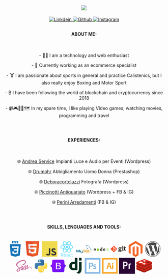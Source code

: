 <div id="header" align="center">
  <div id="logo">  
    <a href="">
      <img src="https://github.com/DavideCapuozzo/DavideCapuozzo/assets/141404327/33fbd633-6ef7-4a66-a493-5355015ad694" width="80"/>
    </a>
  </div>
  <br>
  <div>
    <a href="https://www.linkedin.com/in/davide-capuozzo-55a734262/">
      <img alt="Linkdein" width="100px" src="https://img.shields.io/badge/Linkedin-0A66C2?style=for-the-badge&logo=Linkedin&logoColor=white" />
    </a>
    <a href="https://github.com/DavideCapuozzo">
      <img alt="Github" width="100px" src="https://img.shields.io/badge/Github-181717?style=for-the-badge&logo=Github&logoColor=white" />
    </a>
    <a href="https://www.instagram.com/capuozzo_davide/">
      <img alt="Instagram" width="100px" src="https://img.shields.io/badge/Instagram-E4405F?style=for-the-badge&logo=instagram&logoColor=white" />
    </a>
  </div>
  <h2 dir="auto"></h2>
  <p align="center"><h4 align="center"><b>ABOUT ME:</b></h4></p>
  <br>
  <div>
    <p>- 🧑‍💻 I am a technology and web enthusiast</p>
    <p>- 💼 Currently working as an ecommerce specialist</p>
    <p>- 🏋️ I am passionate about sports in general and practice Calistenics, but I also really enjoy Boxing and Motor Sport</p>
    <p>-  ₿ I have been following the world of blockchain and cryptocurrency since 2018</p>
    <p>- 📹🎮🧑‍💻🗺️ In my spare time, I like playing Video games, watching movies, programming and travel</p>
  </div>
  <br>
  
  <h2 dir="auto"></h2>
  <p align="center"><h4 align="center"><b>EXPERIENCES:</b></h4></p>
  <br>
  <div align="center">
    <p>🌐 <a href="https://www.andrea-service.com/">Andrea Service</a> Impianti Luce e Audio per Eventi (Wordpress)</p>
    <p>🌐 <a href="https://drumohr.com/it/">Drumohr</a> Abbigliamento Uomo Donna (Prestashop)</p>
    <p>🌐 <a href="https://www.deborahcortelazzi.com/">Deboracortelazzi</a> Fotografa (Wordpress)</p>
    <p>🌐 <a href="https://www.instagram.com/piccinotti_antiquariato/">Piccinotti Antiquariato</a> (Wordpress + FB & IG)</p>
    <p>🌐 <a href="https://www.instagram.com/perini_arredamenti/">Perini Arredamenti</a> (FB & IG)</p>
  </div> 
  <br>
  
  <h2 dir="auto"></h2>
  <p align="center"><h4 align="center"><b>SKILLS, LENGUAGES AND TOOLS:</b></h4></p>
  <br>
  <div align="center">
    <img src="https://github.com/devicons/devicon/blob/master/icons/css3/css3-plain-wordmark.svg"  title="CSS3" alt="CSS" width="50" height="50"/>
    <img src="https://github.com/devicons/devicon/blob/master/icons/html5/html5-original.svg" title="HTML5" alt="HTML" width="50" height="50"/>
    <img src="https://github.com/devicons/devicon/blob/master/icons/javascript/javascript-original.svg" title="JavaScript" alt="JavaScript" width="50" height="50"/>
    <img src="https://github.com/devicons/devicon/blob/master/icons/react/react-original-wordmark.svg" title="React" alt="React" width="50" height="50"/>
    <img src="https://github.com/devicons/devicon/blob/master/icons/mysql/mysql-original-wordmark.svg" title="MySQL"  alt="MySQL" width="50" height="50"/>
    <img src="https://github.com/devicons/devicon/blob/master/icons/nodejs/nodejs-original-wordmark.svg" title="NodeJS" alt="NodeJS" width="50" height="50"/>
    <img src="https://github.com/devicons/devicon/blob/master/icons/git/git-original-wordmark.svg" title="Git" **alt="Git" width="50" height="50"/>
    <img src="https://github.com/devicons/devicon/blob/master/icons/magento/magento-original.svg" title="Magento" **alt="Magento" width="50" height="50"/>
    <img src="https://github.com/devicons/devicon/blob/master/icons/wordpress/wordpress-plain.svg" title="Wordpress" **alt="Wordpress" width="50" height="50"/>
    <img src="https://github.com/devicons/devicon/blob/master/icons/sass/sass-original.svg" title="Sass" **alt="Sass" width="50" height="50"/>
    <img src="https://github.com/devicons/devicon/blob/master/icons/python/python-original.svg" title="Python" **alt="Python" width="50" height="50"/>
    <img src="https://github.com/devicons/devicon/blob/master/icons/bootstrap/bootstrap-original.svg" title="Bootstrap" **alt="Bootstrap" width="50" height="50"/>
    <img src="https://github.com/devicons/devicon/blob/master/icons/django/django-plain.svg" title="Django" **alt="Django" width="50" height="50"/>
    <img src="https://github.com/devicons/devicon/blob/master/icons/photoshop/photoshop-line.svg" title="Photoshop" **alt="Photoshop" width="50" height="50"/>
    <img src="https://github.com/devicons/devicon/blob/master/icons/illustrator/illustrator-line.svg" title="Illustrator" **alt="Illustrator" width="50" height="50"/>
    <img src="https://github.com/devicons/devicon/blob/master/icons/premierepro/premierepro-plain.svg" title="Premierepro" **alt="Premierepro" width="50" height="50"/>
    <img src="https://github.com/devicons/devicon/blob/master/icons/redis/redis-original.svg" title="Redis" **alt="Redis" width="50" height="50"/>
  </div> 
  <br>
</div>

 







